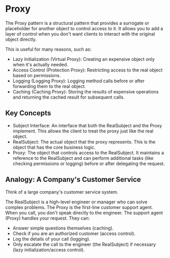 
# Proxy
The Proxy pattern is a structural pattern that provides a surrogate or placeholder for another object to control access to it. It allows you to add a layer of control when you don't want clients to interact with the original object directly.

This is useful for many reasons, such as:

- Lazy Initialization (Virtual Proxy): Creating an expensive object only when it's actually needed.
- Access Control (Protection Proxy): Restricting access to the real object based on permissions.
- Logging (Logging Proxy): Logging method calls before or after forwarding them to the real object.
- Caching (Caching Proxy): Storing the results of expensive operations and returning the cached result for subsequent calls.

## Key Concepts
- Subject Interface: An interface that both the RealSubject and the Proxy implement. This allows the client to treat the proxy just like the real object.
- RealSubject: The actual object that the proxy represents. This is the object that has the core business logic.
- Proxy: The object that controls access to the RealSubject. It maintains a reference to the RealSubject and can perform additional tasks (like checking permissions or logging) before or after delegating the request.

## Analogy: A Company's Customer Service
Think of a large company's customer service system.

The RealSubject is a high-level engineer or manager who can solve complex problems.
The Proxy is the first-line customer support agent.
When you call, you don't speak directly to the engineer. The support agent (Proxy) handles your request. They can:

- Answer simple questions themselves (caching).
- Check if you are an authorized customer (access control).
- Log the details of your call (logging).
- Only escalate the call to the engineer (the RealSubject) if necessary (lazy initialization/access control).